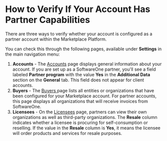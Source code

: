 # How to Verify If Your Account Has Partner Capabilities

There are three ways to verify whether your account is configured as a partner account within the Marketplace Platform.&#x20;

You can check this through the following pages, available under **Settings** in the main navigation menu:

1. **Accounts** - The [Accounts](../../../modules-and-features/settings/account/) page displays general information about your account. If you are set up as a SoftwareOne partner, you'll see a field labeled **Partner program** with the value **Yes** in the **Additional Data** section on the **General** tab. This field does not appear for client accounts.
2. **Buyers** - The [Buyers ](../../../modules-and-features/settings/buyers/)page lists all entities or organizations that have been configured for your Marketplace account. For partner accounts, this page displays all organizations that will receive invoices from SoftwareOne.
3. **Licensees** - On the [Licensees](../../../modules-and-features/settings/licensees/) page, partners can view their own organizations as well as third-party organizations. The **Resale** column indicates whether a licensee is procuring for self-consumption or reselling. If the value in the **Resale** column is **Yes**, it means the licensee will order products and services for resale purposes.

